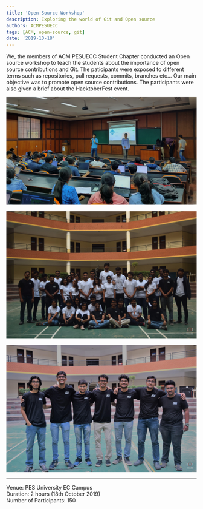 ```yaml
---
title: 'Open Source Workshop'
description: Exploring the world of Git and Open source
authors: ACMPESUECC
tags: [ACM, open-source, git]
date: '2019-10-18'
---
```


We, the members of ACM PESUECC Student Chapter conducted an Open source
workshop to teach the students about the importance of open source
contributions and Git. The paticipants were exposed to different terms such as
repositories, pull requests, commits, branches etc... Our main objective was to
promote open source contributions. The participants were also given a brief
about the HacktoberFest event.

![](https://raw.githubusercontent.com/acmpesuecc/acmpesuecc.github.io/master/img/oss_ses.jpg)

![](https://raw.githubusercontent.com/acmpesuecc/acmpesuecc.github.io/master/img/acm_team.jpg)

![](https://raw.githubusercontent.com/acmpesuecc/acmpesuecc.github.io/master/img/acm_core.jpg)

---

Venue: PES University EC Campus\
Duration: 2 hours (18th October 2019)\
Number of Participants: 150
